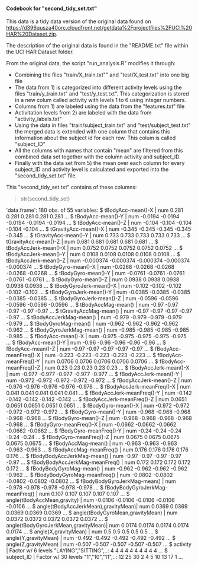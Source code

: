 #### Codebook for "second_tidy_set.txt"

This data is a tidy data version of the original data found on https://d396qusza40orc.cloudfront.net/getdata%2Fprojectfiles%2FUCI%20HAR%20Dataset.zip. 

The description of the original data is found in the "README.txt" file within the UCI HAR Dataset folder. 

From the original data, the script "run_analysis.R" modifies it through:
* Combining the files "train/X_train.txt"" and "test/X_test.txt" into one big file
* The data from 1) is categorized into different activity levels using the files "train/y_train.txt" and "test/y_test.txt". This categorization is stored in a new colum called activity with levels 1 to 6 using integer numbers.
* Columns from 1) are labeled using the data from the "features.txt" file
* Activitation levels from 2) are labeled with the data from "activity_labels.txt" 
* Using the data in files "train/subject_train.txt" and "test/subject_test.txt" the merged data is extended with one column that contains this information about the subject id for each row. This colum is called "subject_ID"
* All the columns with names that contain "mean" are filtered from this combined data set together with the column activity and subject_ID.
* Finally with the data set from 5) the mean over each column for every subject_ID and activity level is calculated and exported into the "second_tidy_set.txt" file.

This "second_tidy_set.txt" contains of these columns:
>str(second_tidy_set)

'data.frame':  180 obs. of  55 variables:
 $ tBodyAcc-mean()-X                   | num  0.281 0.281 0.281 0.281 0.281 ...
 $ tBodyAcc-mean()-Y                   | num  -0.0194 -0.0194 -0.0194 -0.0194 -0.0194 ...
 $ tBodyAcc-mean()-Z                   | num  -0.104 -0.104 -0.104 -0.104 -0.104 ...
 $ tGravityAcc-mean()-X                | num  -0.345 -0.345 -0.345 -0.345 -0.345 ...
 $ tGravityAcc-mean()-Y                | num  0.733 0.733 0.733 0.733 0.733 ...
 $ tGravityAcc-mean()-Z                | num  0.681 0.681 0.681 0.681 0.681 ...
 $ tBodyAccJerk-mean()-X               | num  0.0752 0.0752 0.0752 0.0752 0.0752 ...
 $ tBodyAccJerk-mean()-Y               | num  0.0108 0.0108 0.0108 0.0108 0.0108 ...
 $ tBodyAccJerk-mean()-Z               | num  -0.000374 -0.000374 -0.000374 -0.000374 -0.000374 ...
 $ tBodyGyro-mean()-X                  | num  -0.0268 -0.0268 -0.0268 -0.0268 -0.0268 ...
 $ tBodyGyro-mean()-Y                  | num  -0.0761 -0.0761 -0.0761 -0.0761 -0.0761 ...
 $ tBodyGyro-mean()-Z                  | num  0.0938 0.0938 0.0938 0.0938 0.0938 ...
 $ tBodyGyroJerk-mean()-X              | num  -0.102 -0.102 -0.102 -0.102 -0.102 ...
 $ tBodyGyroJerk-mean()-Y              | num  -0.0385 -0.0385 -0.0385 -0.0385 -0.0385 ...
 $ tBodyGyroJerk-mean()-Z              | num  -0.0596 -0.0596 -0.0596 -0.0596 -0.0596 ...
 $ tBodyAccMag-mean()                  | num  -0.97 -0.97 -0.97 -0.97 -0.97 ...
 $ tGravityAccMag-mean()               | num  -0.97 -0.97 -0.97 -0.97 -0.97 ...
 $ tBodyAccJerkMag-mean()              | num  -0.979 -0.979 -0.979 -0.979 -0.979 ...
 $ tBodyGyroMag-mean()                 | num  -0.962 -0.962 -0.962 -0.962 -0.962 ...
 $ tBodyGyroJerkMag-mean()             | num  -0.985 -0.985 -0.985 -0.985 -0.985 ...
 $ fBodyAcc-mean()-X                   | num  -0.975 -0.975 -0.975 -0.975 -0.975 ...
 $ fBodyAcc-mean()-Y                   | num  -0.96 -0.96 -0.96 -0.96 -0.96 ...
 $ fBodyAcc-mean()-Z                   | num  -0.97 -0.97 -0.97 -0.97 -0.97 ...
 $ fBodyAcc-meanFreq()-X               | num  -0.223 -0.223 -0.223 -0.223 -0.223 ...
 $ fBodyAcc-meanFreq()-Y               | num  0.0706 0.0706 0.0706 0.0706 0.0706 ...
 $ fBodyAcc-meanFreq()-Z               | num  0.23 0.23 0.23 0.23 0.23 ...
 $ fBodyAccJerk-mean()-X               | num  -0.977 -0.977 -0.977 -0.977 -0.977 ...
 $ fBodyAccJerk-mean()-Y               | num  -0.972 -0.972 -0.972 -0.972 -0.972 ...
 $ fBodyAccJerk-mean()-Z               | num  -0.976 -0.976 -0.976 -0.976 -0.976 ...
 $ fBodyAccJerk-meanFreq()-X           | num  0.041 0.041 0.041 0.041 0.041 ...
 $ fBodyAccJerk-meanFreq()-Y           | num  -0.142 -0.142 -0.142 -0.142 -0.142 ...
 $ fBodyAccJerk-meanFreq()-Z           | num  0.0651 0.0651 0.0651 0.0651 0.0651 ...
 $ fBodyGyro-mean()-X                  | num  -0.972 -0.972 -0.972 -0.972 -0.972 ...
 $ fBodyGyro-mean()-Y                  | num  -0.968 -0.968 -0.968 -0.968 -0.968 ...
 $ fBodyGyro-mean()-Z                  | num  -0.968 -0.968 -0.968 -0.968 -0.968 ...
 $ fBodyGyro-meanFreq()-X              | num  -0.0662 -0.0662 -0.0662 -0.0662 -0.0662 ...
 $ fBodyGyro-meanFreq()-Y              | num  -0.24 -0.24 -0.24 -0.24 -0.24 ...
 $ fBodyGyro-meanFreq()-Z              | num  0.0675 0.0675 0.0675 0.0675 0.0675 ...
 $ fBodyAccMag-mean()                  | num  -0.963 -0.963 -0.963 -0.963 -0.963 ...
 $ fBodyAccMag-meanFreq()              | num  0.176 0.176 0.176 0.176 0.176 ...
 $ fBodyBodyAccJerkMag-mean()          | num  -0.97 -0.97 -0.97 -0.97 -0.97 ...
 $ fBodyBodyAccJerkMag-meanFreq()      | num  0.172 0.172 0.172 0.172 0.172 ...
 $ fBodyBodyGyroMag-mean()             | num  -0.962 -0.962 -0.962 -0.962 -0.962 ...
 $ fBodyBodyGyroMag-meanFreq()         | num  -0.0802 -0.0802 -0.0802 -0.0802 -0.0802 ...
 $ fBodyBodyGyroJerkMag-mean()         | num  -0.978 -0.978 -0.978 -0.978 -0.978 ...
 $ fBodyBodyGyroJerkMag-meanFreq()     | num  0.107 0.107 0.107 0.107 0.107 ...
 $ angle(tBodyAccMean,gravity)         | num  -0.0106 -0.0106 -0.0106 -0.0106 -0.0106 ...
 $ angle(tBodyAccJerkMean),gravityMean)| num  0.0369 0.0369 0.0369 0.0369 0.0369 ...
 $ angle(tBodyGyroMean,gravityMean)    | num  0.0372 0.0372 0.0372 0.0372 0.0372 ...
 $ angle(tBodyGyroJerkMean,gravityMean)| num  0.0174 0.0174 0.0174 0.0174 0.0174 ...
 $ angle(X,gravityMean)                | num  0.5 0.5 0.5 0.5 0.5 ...
 $ angle(Y,gravityMean)                | num  -0.492 -0.492 -0.492 -0.492 -0.492 ...
 $ angle(Z,gravityMean)                | num  -0.507 -0.507 -0.507 -0.507 -0.507 ...
 $ activity                            | Factor w/ 6 levels "LAYING","SITTING",..: 4 4 4 4 4 4 4 4 4 4 ...
 $ subject_ID                          | Factor w/ 30 levels "1","10","11",..: 12 25 30 2 4 5 10 13 17 1 ...
